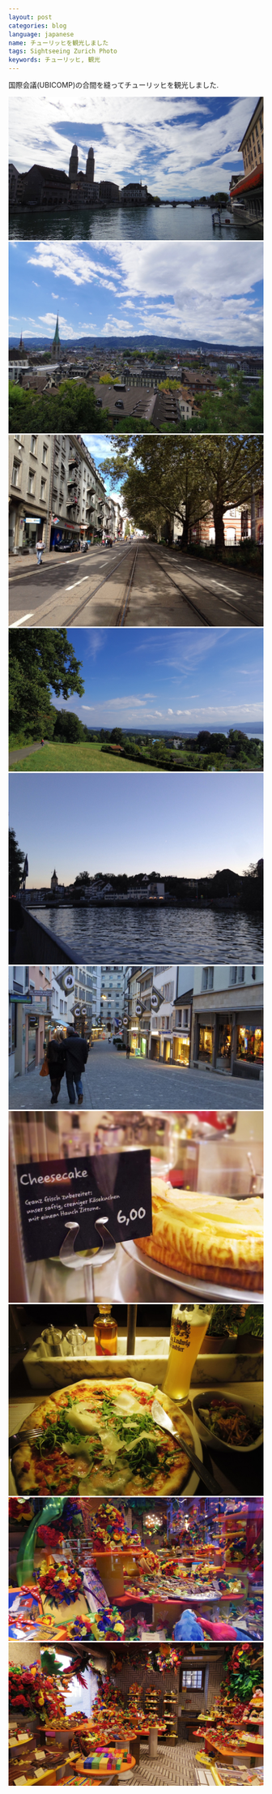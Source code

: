 ```yaml
---
layout: post
categories: blog
language: japanese
name: チューリッヒを観光しました
tags: Sightseeing Zurich Photo
keywords: チューリッヒ, 観光
---
```


国際会議(UBICOMP)の合間を縫ってチューリッヒを観光しました.

<img src="/assets/content-image/IMGP0863.JPG" class="image-on-frame image-fade">

<img src="/assets/content-image/IMGP0096.JPG" class="image-on-frame image-fade">

<img src="/assets/content-image/IMG_0334.JPG" class="image-on-frame image-fade">

<img src="/assets/content-image/IMGP0589.JPG" class="image-on-frame image-fade">

<img src="/assets/content-image/IMG_0340.JPG" class="image-on-frame image-fade">

<img src="/assets/content-image/IMGP0788.JPG" class="image-on-frame image-fade">

<img src="/assets/content-image/IMG_0230.JPG" class="image-on-frame image-fade">

<img src="/assets/content-image/IMGP0521.JPG" class="image-on-frame image-fade">

<img src="/assets/content-image/IMGP0720.JPG" class="image-on-frame image-fade">

<img src="/assets/content-image/IMGP0842.JPG" class="image-on-frame image-fade">
